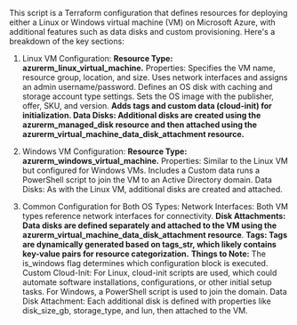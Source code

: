 This script is a Terraform configuration that defines resources for deploying either a Linux or Windows virtual machine (VM) on Microsoft Azure, with additional features such as data disks and custom provisioning. Here's a breakdown of the key sections:

1. Linux VM Configuration:
**Resource Type: azurerm_linux_virtual_machine.**
Properties:
Specifies the VM name, resource group, location, and size.
Uses network interfaces and assigns an admin username/password.
Defines an OS disk with caching and storage account type settings.
Sets the OS image with the publisher, offer, SKU, and version.
**Adds tags and custom data (cloud-init) for initialization.
Data Disks:
Additional disks are created using the azurerm_managed_disk resource and then attached using the azurerm_virtual_machine_data_disk_attachment resource.**

2. Windows VM Configuration:
**Resource Type: azurerm_windows_virtual_machine.**
Properties:
Similar to the Linux VM but configured for Windows VMs.
Includes a Custom data runs a PowerShell script to join the VM to an Active Directory domain.
Data Disks:
As with the Linux VM, additional disks are created and attached.

3. Common Configuration for Both OS Types:
Network Interfaces: Both VM types reference network interfaces for connectivity.
**Disk Attachments: Data disks are defined separately and attached to the VM using the azurerm_virtual_machine_data_disk_attachment resource**.
**Tags: Tags are dynamically generated based on tags_str, which likely contains key-value pairs for resource categorization.**
**Things to Note:**
The is_windows flag determines which configuration block is executed.
Custom Cloud-Init: For Linux, cloud-init scripts are used, which could automate software installations, configurations, or other initial setup tasks. For Windows, a PowerShell script is used to join the domain.
Data Disk Attachment: Each additional disk is defined with properties like disk_size_gb, storage_type, and lun, then attached to the VM.
